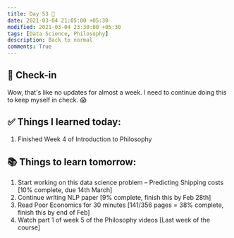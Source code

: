 ```yaml
---
title: Day 53 🍗
date: 2021-03-04 21:05:00 +05:30
modified: 2021-03-04 23:30:00 +05:30
tags: [Data Science, Philosophy]
description: Back to normal
comments: True
---
```


## 📩 Check-in

Wow, that's like no updates for almost a week. I need to continue doing this to keep myself in check. 😱

## ✅ Things I learned today:

1. Finished Week 4 of Introduction to Philosophy

## 📚 Things to learn tomorrow:

1. Start working on this data science problem – Predicting Shipping costs [10% complete, due 14th March]
2. Continue writing NLP paper [9% complete, finish this by Feb 28th]
3. Read Poor Economics for 30 minutes [141/356 pages = 38% complete, finish this by end of Feb]
4. Watch part 1 of week 5 of the Philosophy videos [Last week of the course]
